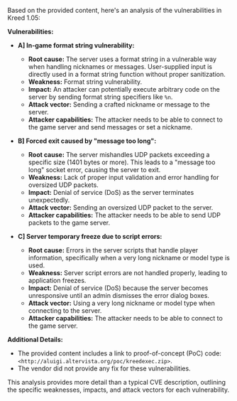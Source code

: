 Based on the provided content, here's an analysis of the vulnerabilities in Kreed 1.05:

**Vulnerabilities:**

*   **A] In-game format string vulnerability:**
    *   **Root cause:** The server uses a format string in a vulnerable way when handling nicknames or messages. User-supplied input is directly used in a format string function without proper sanitization.
    *   **Weakness:** Format string vulnerability.
    *   **Impact:** An attacker can potentially execute arbitrary code on the server by sending format string specifiers like `%n`.
    *   **Attack vector:** Sending a crafted nickname or message to the server.
    *   **Attacker capabilities:** The attacker needs to be able to connect to the game server and send messages or set a nickname.

*   **B] Forced exit caused by "message too long":**
    *   **Root cause:** The server mishandles UDP packets exceeding a specific size (1401 bytes or more). This leads to a "message too long" socket error, causing the server to exit.
    *   **Weakness:** Lack of proper input validation and error handling for oversized UDP packets.
    *   **Impact:** Denial of service (DoS) as the server terminates unexpectedly.
    *   **Attack vector:** Sending an oversized UDP packet to the server.
    *   **Attacker capabilities:** The attacker needs to be able to send UDP packets to the game server.

*   **C] Server temporary freeze due to script errors:**
    *   **Root cause:** Errors in the server scripts that handle player information, specifically when a very long nickname or model type is used.
    *   **Weakness:** Server script errors are not handled properly, leading to application freezes.
    *   **Impact:** Denial of service (DoS) because the server becomes unresponsive until an admin dismisses the error dialog boxes.
    *   **Attack vector:** Using a very long nickname or model type when connecting to the server.
    *   **Attacker capabilities:** The attacker needs to be able to connect to the game server.

**Additional Details:**

*   The provided content includes a link to proof-of-concept (PoC) code: `<http://aluigi.altervista.org/poc/kreedexec.zip>`.
*   The vendor did not provide any fix for these vulnerabilities.

This analysis provides more detail than a typical CVE description, outlining the specific weaknesses, impacts, and attack vectors for each vulnerability.